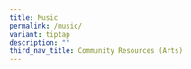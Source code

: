 ```yaml
---
title: Music
permalink: /music/
variant: tiptap
description: ""
third_nav_title: Community Resources (Arts)
---
```

